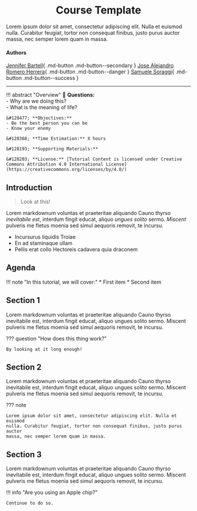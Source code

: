 <h1 style="text-align: center;">Course Template</h1>

Lorem ipsum dolor sit amet, consectetur adipiscing elit. Nulla et euismod
nulla. Curabitur feugiat, tortor non consequat finibus, justo purus auctor
massa, nec semper lorem quam in massa.

<h4>Authors</h4>

[Jennifer Bartell](https://www.linkedin.com/in/jagbartell/?originalSubdomain=dk){ .md-button .md-button--secondary }
[Jose Alejandro Romero Herrera](https://www.linkedin.com/in/jose-alejandro-romero-herrera/){ .md-button .md-button--danger }
[Samuele Soraggi](https://www.linkedin.com/in/samuelesoraggi/){ .md-button .md-button--success }

<hr>

!!! abstract "Overview"
    &#128172; **Questions:**  
    - Why are we doing this?  
    - What is the meaning of life?  

    &#128477; **Objectives:**  
    - Be the best person you can be  
    - Know your enemy  

    &#128368; **Time Estimation:** X hours  

    &#128193; **Supporting Materials:**  

    &#128203; **License:** [Tutorial Content is licensed under Creative Commons Attribution 4.0 International License](https://creativecommons.org/licenses/by/4.0/)



## Introduction

> Look at this!

Lorem markdownum voluntas et praeteritae aliquando Cauno thyrso *inevitabile
est*, interdum fingit educat, aliquo *ungues solito* sermo. *Miscent* pulveris
me fletus moenia sed simul aequoris removit, te incursu.

- Incursurus liquidis Troiae
- En ad staminaque ullam
- Pellis erat collo Hectoreis cadavera quia draconem

## Agenda

!!! note "In this tutorial, we will cover:"
    * First item 
    * Second item

## Section 1

Lorem markdownum voluntas et praeteritae aliquando Cauno thyrso inevitabile est, interdum fingit educat, aliquo ungues solito sermo. Miscent pulveris me fletus moenia sed simul aequoris removit, te incursu.

??? question "How does this thing work?"

    By looking at it long enough!


## Section 2

Lorem markdownum voluntas et praeteritae aliquando Cauno thyrso inevitabile est, interdum fingit educat, aliquo ungues solito sermo. Miscent pulveris me fletus moenia sed simul aequoris removit, te incursu.

??? note

    Lorem ipsum dolor sit amet, consectetur adipiscing elit. Nulla et euismod
    nulla. Curabitur feugiat, tortor non consequat finibus, justo purus auctor
    massa, nec semper lorem quam in massa.

## Section 3

Lorem markdownum voluntas et praeteritae aliquando Cauno thyrso inevitabile est, interdum fingit educat, aliquo ungues solito sermo. Miscent pulveris me fletus moenia sed simul aequoris removit, te incursu.

!!! info "Are you using an Apple chip?"

    Continue to do so.